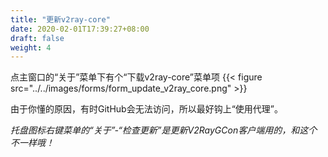 ```yaml
---
title: "更新v2ray-core"
date: 2020-02-01T17:39:27+08:00
draft: false
weight: 4
---
```


点主窗口的“关于”菜单下有个“下载v2ray-core”菜单项
{{< figure src="../../images/forms/form_update_v2ray_core.png" >}}

由于你懂的原因，有时GitHub会无法访问，所以最好钩上“使用代理”。  

*托盘图标右键菜单的“关于”-“检查更新”是更新V2RayGCon客户端用的，和这个不一样哦！*